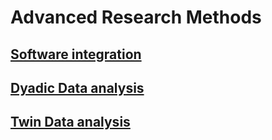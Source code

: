 # Advanced Research Methods

## [Software integration](https://rpubs.com/focardozom2/softwareinteg)
## [Dyadic Data analysis](https://rpubs.com/focardozom2/dyadicDataAnalysis)
## [Twin Data analysis](https://rpubs.com/focardozom2/dyadicDataAnalysis)
